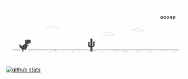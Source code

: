 ![no internet](https://github.com/thomaslagies/thomaslagies/blob/main/media/chrome-dino.gif)

[![github stats](https://github-readme-stats.vercel.app/api?username=thomaslagies)](https://github.com/anuraghazra/github-readme-stats)




<!--
**thomaslagies/thomaslagies** is a ✨ _special_ ✨ repository because its `README.md` (this file) appears on your GitHub profile.

Here are some ideas to get you started:

- 🔭 I’m currently working on ...
- 🌱 I’m currently learning ...
- 👯 I’m looking to collaborate on ...
- 🤔 I’m looking for help with ...
- 💬 Ask me about ...
- 📫 How to reach me: ...
- 😄 Pronouns: ...
- ⚡ Fun fact: ...
-->
